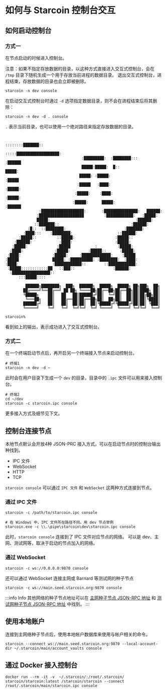 # 如何与 Starcoin 控制台交互

## 如何启动控制台

### 方式一

在节点启动的时候进入控制台。

注意：如果不指定存放数据的目录，以这种方式直接进入交互式控制台，会在 `/tmp` 目录下随机生成一个用于存放当前进程的数据目录。
退出交互式控制台，进程结束，存放数据的目录也会立即被删除。

```shell
starcoin -n dev console
```

在启动交互式控制台时通过 `-d` 选项指定数据目录，则不会在进程结束后将其删除：

```shell
starcoin -n dev -d . console
```

`.` 表示当前目录，也可以使用一个绝对路径来指定存放数据的目录。

```shell

                                                      ::::::::███████::
                                                :::::███████████████████:
                                  :█████████:  :████████:::        :██████
                                  █████:█████:  █::                  █████:
                                 █████: :█████:                     :█████
                                :█████   :████:                    :█████:
                               :█████:    :████:                  :█████:
                              :█████:      █████:               :██████
               :███████████████████:       :███████████████:   ██████:
              :████████████████████         :████████████:   :█████:
              █████:                                      :██████:
             ::███████::                                :██████:
          :█::  ::████████:                          :███████:
        :████:::    :████████:                    ::██████:
      :█████::         ::█████:                  :█████::
    :██████:            :████:                   :█████:
   :█████:             :█████           :         :█████:
  :████:              :█████:        :█████::      :█████:
 :████:              :█████:     :█████████████:    :█████
:█████               █████: :██████████: :████████:  :████:
:████:               :████████████::        ::████████████:
 :█████::::::::::::██   ::███::                 :██████:
  :█████████████████::
      :::█████::::

         ██████╗████████╗  ███╗  ██████╗  █████╗  █████╗ ██╗███╗  ██╗
        ██╔════╝╚══██╔══╝ ██ ██╗ ╚════██╗██╔══██╗██╔══██╗██║████╗ ██║
        ╚█████╗    ██║   ██   ██║██████╔╝██║  ╚═╝██║  ██║██║██╔██╗██║
         ╚═══██╗   ██║   ██╔══██║██╔══██╗██║  ██╗██║  ██║██║██║╚████║
        ██████╔╝   ██║   ██║  ██║██║  ██║╚█████╔╝╚█████╔╝██║██║ ╚███║
        ╚═════╝    ╚═╝   ╚═╝  ╚═╝╚═╝  ╚═╝ ╚════╝  ╚════╝ ╚═╝╚═╝  ╚══╝

starcoin%
```

看到如上的输出，表示成功进入了交互式控制台。

### 方式二

在一个终端启动节点后，再开启另一个终端接入节点来启动控制台。

```shell
# 终端1
starcoin -n dev -d ~
```

此时会在用户目录下生成一个 `dev` 的目录，目录中的 `.ipc` 文件可以用来接入控制台。

```shell
# 终端2
cd ~/dev
starcoin -c starcoin.ipc console
```

更多接入方式及细节见下文。

## 控制台连接节点

本地节点默认会开放4种 JSON-PRC 接入方式，可以在启动节点时的控制台输出种找到。

- IPC 文件
- WebSocket
- HTTP
- TCP

`starcoin console` 可以通过 `IPC 文件` 和 `WebSocket` 这两种方式连接到节点。

### 通过 IPC 文件

```shell
starcoin -c /path/to/starcoin.ipc console

# 在 Windows 中，IPC 文件所在路径不同。用 dev 节点举例 
starcoin.exe -c \\.\pipe\starcoin\dev\starcoin.ipc console
```

此时，`starcoin console` 连接到了 IPC 文件对应节点的网络。
可以是 dev、主网、测试网等，取决于启动的节点加入的网络。

### 通过 WebSocket

```shell
starcoin -c ws://0.0.0.0:9870 console
```

还可以通过 WebSocket 连接主网或 Barnard 等测试网的种子节点

```shell
starcoin -c ws://main.seed.starcoin.org:9870 console
```

:::info Info
其他网络的种子节点地址可以在 [主网种子节点 JSON-RPC 地址](06-main-network.md#种子节点地址) 和 [测试网种子节点 JSON-RPC 地址](04-test-network.md#种子节点地址) 中找到。
:::

## 使用本地账户

连接到主网络种子节点后，使用本地帐户数据库来使用与帐户相关的命令。

```shell
starcoin --connect ws://main.seed.starcoin.org:9870 --local-account-dir ~/.starcoin/main/account_vaults console
```

## 通过 Docker 接入控制台

```shell
docker run --rm -it -v  ~/.starcoin/:/root/.starcoin/ starcoin/starcoin:latest /starcoin/starcoin --connect /root/.starcoin/main/starcoin.ipc console
```
